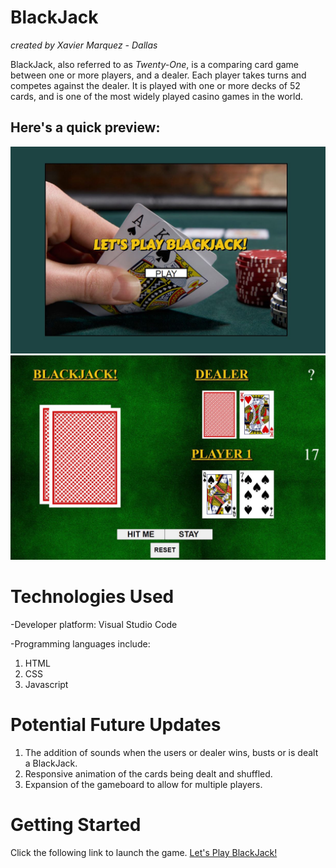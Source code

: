 # BlackJack
_created by Xavier Marquez - Dallas_

BlackJack, also referred to as _Twenty-One_, is a comparing card game between one or more players, and a dealer. Each player takes turns and competes against the dealer. It is played with one or more decks of 52 cards, and is one of the most widely played casino games in the world.

## Here's a quick preview:

![Home Screen](/images/homeScreen.JPG)
![Game Board](/images/gameBoard.JPG)

# Technologies Used
-Developer platform: Visual Studio Code

-Programming languages include:
1. HTML
2. CSS
3. Javascript


# Potential Future Updates
1. The addition of sounds when the users or dealer wins, busts or is dealt a BlackJack.
2. Responsive animation of the cards being dealt and shuffled.
3. Expansion of the gameboard to allow for multiple players.

# Getting Started
Click the following link to launch the game. [Let's Play BlackJack!](https://xaviermarquez1991.github.io/project-1/)